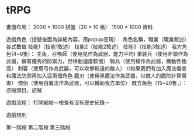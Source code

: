 # tRPG

畫面布局：
	2000 * 1000 棋盤（20 * 10 格）
    1500 * 1000 資料

遊戲角色（括號後面為詳細內容，用popup呈現）：
	角色名稱，職業（職業敘述）
	各式數值
	技能1（技能1敘述）
    技能2（技能2敘述）
    技能3（技能3敘述）
	我方角色(4~6隻)：
		主角，召喚師（使用見作為武器，能力平均)
    	重裝兵（使用斧頭作為武器，擁有優秀的防禦力，但移動速度較慢）
    	騎兵（使用槍作為武器，機動性極高）
    	刺客（使用弓作為武器，可以攻擊較遠的敵人）
    	//如果我們有加入魔法傷害和魔法防禦再加入這兩個角色
    	魔刃（使用黑魔法作為武器，以敵人的魔防計算傷害）
    	僧侶（使用白魔法作為武器，可以輔助我方單位）
  	敵方角色（15~20隻，）：
		盜賊頭目，盜賊
		
		
    
遊戲流程：
	打開網站－檢查有沒有歷史紀錄－

遊戲規則

第一階段
第二階段
第三階段